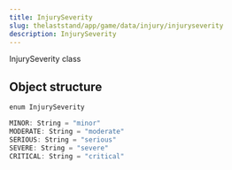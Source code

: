 ```yaml
---
title: InjurySeverity
slug: thelaststand/app/game/data/injury/injuryseverity
description: InjurySeverity
---
```


InjurySeverity class

## Object structure

```scala
enum InjurySeverity

MINOR: String = "minor"
MODERATE: String = "moderate"
SERIOUS: String = "serious"
SEVERE: String = "severe"
CRITICAL: String = "critical"

```
